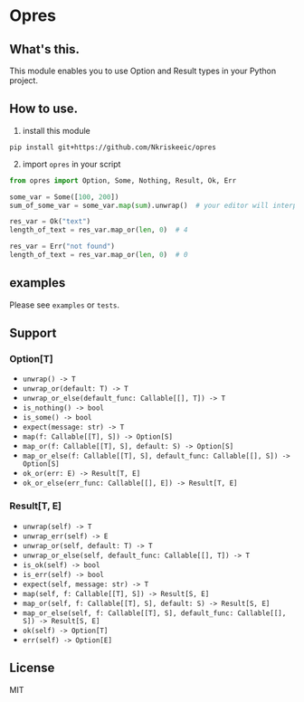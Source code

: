 # Opres

## What's this.

This module enables you to use Option and Result types in your Python project.

## How to use.

1. install this module

```shell script
pip install git+https://github.com/Nkriskeeic/opres
``` 

2. import `opres` in your script

```python
from opres import Option, Some, Nothing, Result, Ok, Err

some_var = Some([100, 200])
sum_of_some_var = some_var.map(sum).unwrap()  # your editor will interpret `sum_of_some_var` as an integer

res_var = Ok("text")
length_of_text = res_var.map_or(len, 0)  # 4

res_var = Err("not found")
length_of_text = res_var.map_or(len, 0)  # 0
```

## examples

Please see `examples` or `tests`.


## Support

### Option[T]

- `unwrap() -> T`
- `unwrap_or(default: T) -> T`
- `unwrap_or_else(default_func: Callable[[], T]) -> T`
- `is_nothing() -> bool`
- `is_some() -> bool`
- `expect(message: str) -> T`
- `map(f: Callable[[T], S]) -> Option[S]`
- `map_or(f: Callable[[T], S], default: S) -> Option[S]`
- `map_or_else(f: Callable[[T], S], default_func: Callable[[], S]) -> Option[S]`
- `ok_or(err: E) -> Result[T, E]`
- `ok_or_else(err_func: Callable[[], E]) -> Result[T, E]`

### Result[T, E]

- `unwrap(self) -> T`
- `unwrap_err(self) -> E`
- `unwrap_or(self, default: T) -> T`
- `unwrap_or_else(self, default_func: Callable[[], T]) -> T`
- `is_ok(self) -> bool`
- `is_err(self) -> bool`
- `expect(self, message: str) -> T`
- `map(self, f: Callable[[T], S]) -> Result[S, E]`
- `map_or(self, f: Callable[[T], S], default: S) -> Result[S, E]`
- `map_or_else(self, f: Callable[[T], S], default_func: Callable[[], S]) -> Result[S, E]`
- `ok(self) -> Option[T]`
- `err(self) -> Option[E]`

## License
MIT
